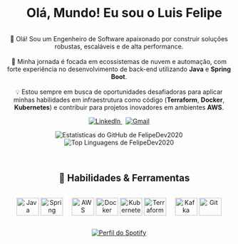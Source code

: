 <!-- Título Principal -->

<div id="user-content-toc">
<ul align="center">
<summary><h1 style="display: inline-block">Olá, Mundo! Eu sou o Luis Felipe</h1></summary>
</ul>
</div>

<!-- Apresentação -->

<p align="center">
👋 Olá! Sou um Engenheiro de Software apaixonado por construir soluções robustas, escaláveis e de alta performance.
<br><br>
🚀 Minha jornada é focada em ecossistemas de nuvem e automação, com forte experiência no desenvolvimento de back-end utilizando <b>Java</b> e <b>Spring Boot</b>.
<br><br>
💡 Estou sempre em busca de oportunidades desafiadoras para aplicar minhas habilidades em infraestrutura como código (<b>Terraform</b>, <b>Docker</b>, <b>Kubernetes</b>) e contribuir para projetos inovadores em ambientes <b>AWS</b>.
</p>

<!-- Links Sociais e Contato -->

<p align="center">
<a href="https://www.linkedin.com/in/luis-felipe-xavier-veloso/" target="_blank">
<img src="https://img.shields.io/badge/LinkedIn-0077B5?style=for-the-badge&logo=linkedin&logoColor=white" alt="LinkedIn">
</a>
&nbsp;
<a href="mailto:luisfelipexv20@gmail.com">
<img src="https://img.shields.io/badge/Gmail-D14836?style=for-the-badge&logo=gmail&logoColor=white" alt="Gmail">
</a>
</p>

<!-- Estatísticas do GitHub -->

<div align="center">
<img src="https://www.google.com/search?q=https://github-readme-stats.vercel.app/api%3Fusername%3DFelipeDev2020%26show_icons%3Dtrue%26theme%3Dtokyonight%26hide_border%3Dtrue%26include_all_commits%3Dtrue%26count_private%3Dtrue" alt="Estatísticas do GitHub de FelipeDev2020"/>
<br>
<img src="https://www.google.com/search?q=https://github-readme-stats.vercel.app/api/top-langs/%3Fusername%3DFelipeDev2020%26layout%3Dcompact%26langs_count%3D7%26theme%3Dtokyonight%26hide_border%3Dtrue" alt="Top Linguagens de FelipeDev2020"/>
</div>

<!-- Seção de Habilidades -->

<div id="user-content-toc" style="margin-top: 30px;">
<ul align="center">
<summary><h2 style="display: inline-block">🚀 Habilidades & Ferramentas</h2></summary>
</ul>
</div>

<!-- Ícones das Tecnologias -->

<p align="center">
<!-- Linguagens e Frameworks -->
<img align="center" alt="Java" height="40" width="50" src="https://www.google.com/search?q=https://raw.githubusercontent.com/devicons/devicon/master/icons/java/java-original-wordmark.svg">
<img align="center" alt="Spring" height="40" width="50" src="https://www.google.com/search?q=https://raw.githubusercontent.com/devicons/devicon/master/icons/spring/spring-original-wordmark.svg">
&nbsp;&nbsp;&nbsp;
<!-- Infraestrutura e DevOps -->
<img align="center" alt="AWS" height="40" width="50" src="https://www.google.com/search?q=https://raw.githubusercontent.com/devicons/devicon/master/icons/amazonwebservices/amazonwebservices-original-wordmark.svg">
<img align="center" alt="Docker" height="40" width="50" src="https://www.google.com/search?q=https://raw.githubusercontent.com/devicons/devicon/master/icons/docker/docker-original-wordmark.svg">
<img align="center" alt="Kubernetes" height="40" width="50" src="https://www.google.com/search?q=https://raw.githubusercontent.com/devicons/devicon/master/icons/kubernetes/kubernetes-plain-wordmark.svg">
<img align="center" alt="Terraform" height="40" width="50" src="https://www.google.com/search?q=https://raw.githubusercontent.com/devicons/devicon/master/icons/terraform/terraform-original-wordmark.svg">
&nbsp;&nbsp;&nbsp;
<!-- Mensageria e Ferramentas -->
<img align="center" alt="Kafka" height="40" width="50" src="https://www.google.com/search?q=https://raw.githubusercontent.com/devicons/devicon/master/icons/apachekafka/apachekafka-original-wordmark.svg">
<img align="center" alt="Git" height="40" width="50" src="https://cdn.jsdelivr.net/gh/devicons/devicon/icons/git/git-original.svg">
</p>

<!-- Spotify -->

<div align="center" style="margin-top: 30px;">
<a href="https://github.com/kittinan/spotify-github-profile">
<img src="https://spotify-github-profile.kittinanx.com/api/view?uid=31leflszwpws3o75jsltkbtlsodm&cover_image=true&theme=novatorem&show_offline=false&background_color=121212&interchange=false&bar_color=167ae3&bar_color_cover=false" alt="Perfil do Spotify">
</a>
</div>
